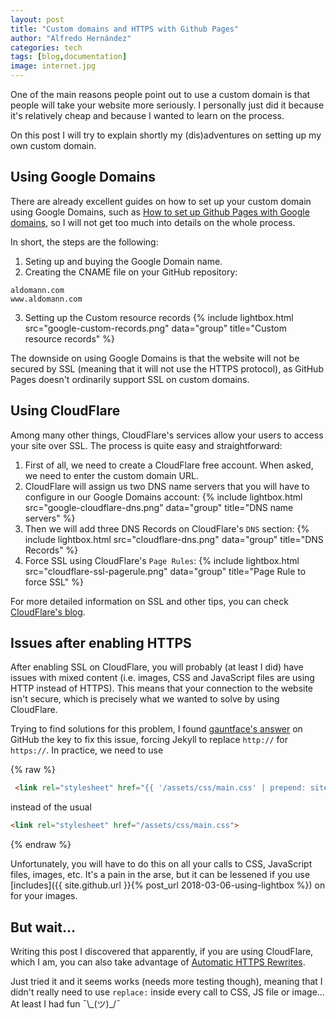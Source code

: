 ```yaml
---
layout: post
title: "Custom domains and HTTPS with Github Pages"
author: "Alfredo Hernández"
categories: tech
tags: [blog,documentation]
image: internet.jpg
---
```


One of the main reasons people point out to use a custom domain is that people will take your website more seriously. I personally just did it because it's relatively cheap and because I wanted to learn on the process.

On this post I will try to explain shortly my (dis)adventures on setting up my own custom domain.

## Using Google Domains

There are already excellent guides on how to set up your custom domain using Google Domains, such as [How to set up Github Pages with Google domains](https://medium.com/@Tnylnc/tnylnc-how-to-set-up-github-pages-with-google-domains-83bd5a4fbc5c), so I will not get too much into details on the whole process.

In short, the steps are the following:
  1. Seting up and buying the Google Domain name.
  2. Creating the CNAME file on your GitHub repository:
```
aldomann.com
www.aldomann.com
```
  3. Setting up the Custom resource records
{% include lightbox.html src="google-custom-records.png" data="group" title="Custom resource records" %}

The downside on using Google Domains is that the website will not be secured by SSL (meaning that it will not use the HTTPS protocol), as GitHub Pages doesn't ordinarily support SSL on custom domains.

## Using CloudFlare

Among many other things, CloudFlare's services allow your users to access your site over SSL. The process is quite easy and straightforward:

  1. First of all, we need to create a CloudFlare free account. When asked, we need to enter the custom domain URL.
  2. CloudFlare will assign us two DNS name servers that you will have to configure in our Google Domains account:
{% include lightbox.html src="google-cloudflare-dns.png" data="group" title="DNS name servers" %}
  3. Then we will add three DNS Records on CloudFlare's `DNS` section:
{% include lightbox.html src="cloudflare-dns.png" data="group" title="DNS Records" %}
  4. Force SSL using CloudFlare's `Page Rules`:
{% include lightbox.html src="cloudflare-ssl-pagerule.png" data="group" title="Page Rule to force SSL" %}

For more detailed information on SSL and other tips, you can check [CloudFlare's blog](https://blog.cloudflare.com/secure-and-fast-github-pages-with-cloudflare/).

## Issues after enabling HTTPS

After enabling SSL on CloudFlare, you will probably (at least I did) have issues with mixed content (i.e. images, CSS and JavaScript files are using HTTP instead of HTTPS). This means that your connection to the website isn't secure, which is precisely what we wanted to solve by using CloudFlare.

Trying to find solutions for this problem, I found [gauntface's answer](https://github.com/github/pages-gem/issues/238#issuecomment-206964532) on GitHub the key to fix this issue, forcing Jekyll to replace `http://` for `https://`. In practice, we need to use

{% raw %}
```html
 <link rel="stylesheet" href="{{ '/assets/css/main.css' | prepend: site.github.url | replace: 'http://', 'https://' }}">
```
instead of the usual
```html
<link rel="stylesheet" href="/assets/css/main.css">
```
{% endraw %}

Unfortunately, you will have to do this on all your calls to CSS, JavaScript files, images, etc. It's a pain in the arse, but it can be lessened if you use [includes]({{ site.github.url }}{% post_url 2018-03-06-using-lightbox %}) on for your images.

## But wait...

Writing this post I discovered that apparently, if you are using CloudFlare, which I am, you can also take advantage of [Automatic HTTPS Rewrites](https://www.cloudflare.com/website-optimization/automatic-https-rewrite/).

Just tried it and it seems works (needs more testing though), meaning that I didn't really need to use `replace:` inside every call to CSS, JS file or image... At least I had fun ¯\\\_(ツ)_/¯
